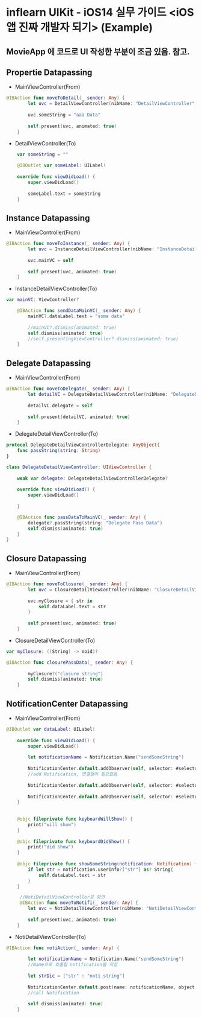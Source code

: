 # inflearn UIKit - iOS14 실무 가이드 <iOS앱 진짜 개발자 되기> (Example)

## MovieApp 에 코드로 UI 작성한 부분이 조금 있음. 참고.

## Propertie Datapassing 
- MainViewController(From)
``` swift
@IBAction func moveToDetail(_ sender: Any) {
        let uvc = DetailViewController(nibName: "DetailViewController", bundle: nil)
        
        uvc.someString = "aaa Data"
        
        self.present(uvc, animated: true)
    } 
```

- DetailViewController(To)  
``` swift
    var someString = ""
    
    @IBOutlet var someLabel: UILabel!
    
    override func viewDidLoad() {
        super.viewDidLoad()
        
        someLabel.text = someString
    }
```

## Instance Datapassing
- MainViewController(From)
``` swift
@IBAction func moveToInstance(_ sender: Any) {
        let uvc = InstanceDetailViewController(nibName: "InstanceDetailViewController", bundle: nil)
        
        uvc.mainVC = self
        
        self.present(uvc, animated: true)
    }
```

- InstanceDetailViewController(To)
``` swift
var mainVC: ViewController?

    @IBAction func sendDataMainVC(_ sender: Any) {
        mainVC?.dataLabel.text = "some data"
        
        //mainVC?.dismiss(animated: true)
        self.dismiss(animated: true)
        //self.presentingViewController?.dismiss(animated: true)
    }
```

## Delegate Datapassing
- MainViewController(From)
``` swift
@IBAction func moveToDelegate(_ sender: Any) {
        let detailVC = DelegateDetailViewController(nibName: "DelegateDetailViewController", bundle: nil)
        
        detailVC.delegate = self
        
        self.present(detailVC, animated: true)
    }
```

- DelegateDetailViewController(To)
``` swift
protocol DelegateDetailViewControllerDelegate: AnyObject{
    func passString(string: String)
}

class DelegateDetailViewController: UIViewController {
    
    weak var delegate: DelegateDetailViewControllerDelegate?
    
    override func viewDidLoad() {
        super.viewDidLoad()
        
    }

    @IBAction func passDataToMainVC(_ sender: Any) {
        delegate?.passString(string: "Delegate Pass Data")
        self.dismiss(animated: true)
    }
}
```

## Closure Datapassing
- MainViewController(From)
``` swift
@IBAction func moveToClosure(_ sender: Any) {
        let uvc = ClosureDetailViewController(nibName: "ClosureDetailViewController", bundle: nil)
        
        uvc.myClosure = { str in
            self.dataLabel.text = str
        }
        
        self.present(uvc, animated: true)
    }
```

- ClosureDetailViewController(To)
``` swift
var myClosure: ((String) -> Void)?

@IBAction func closurePassData(_ sender: Any) {
        
        myClosure?("closure string")
        self.dismiss(animated: true)
    }
```

## NotificationCenter Datapassing
- MainViewController(From)
``` swift
@IBOutlet var dataLabel: UILabel!
    
    override func viewDidLoad() {
        super.viewDidLoad()
        
        let notificationName = Notification.Name("sendSomeString")
        
        NotificationCenter.default.addObserver(self, selector: #selector(showSomeString), name: notificationName, object: nil)
        //add Notification, 연결점이 필요없음
        
        NotificationCenter.default.addObserver(self, selector: #selector(keyboardWillShow), name: UIResponder.keyboardWillShowNotification, object: nil)
        
        NotificationCenter.default.addObserver(self, selector: #selector(keyboardDidShow), name: UIResponder.keyboardDidShowNotification, object: nil)
    }
    
    
    @objc fileprivate func keyboardWillShow() {
        print("will show")
    }
    
    @objc fileprivate func keyboardDidShow() {
        print("did show")
    }
    
    @objc fileprivate func showSomeString(notification: Notification) {
        if let str = notification.userInfo?["str"] as? String{
            self.dataLabel.text = str
        }
    }

     //NotiDetailViewController로 화면 
     @IBAction func moveToNotifi(_ sender: Any) {
        let uvc = NotiDetailViewController(nibName: "NotiDetailViewController", bundle: nil)
        
        self.present(uvc, animated: true)
    }
```

- NotiDetailViewController(To)
``` swift
@IBAction func notiAction(_ sender: Any) {
        
        let notificationName = Notification.Name("sendSomeString")
        //Name으로 호출할 notification을 지정
        
        let strDic = ["str" : "noti string"]
        
        NotificationCenter.default.post(name: notificationName, object: nil, userInfo: strDic)
        //call Notification
        
        self.dismiss(animated: true)
    }
```
